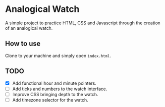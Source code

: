# Analogical Watch
A simple project to practice HTML, CSS and Javascript through the creation of an analogical watch. 

## How to use
Clone to your machine and simply open ``index.html``.

## TODO

- [X] Add functional hour and minute pointers. 
- [ ] Add ticks and numbers to the watch interface.
- [ ] Improve CSS bringing depth to the watch.
- [ ] Add timezone selector for the watch.